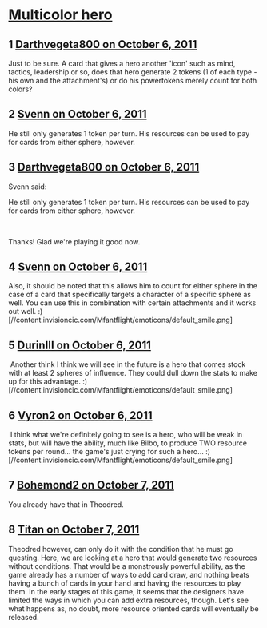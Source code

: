 # [Multicolor hero](https://community.fantasyflightgames.com/topic/54303-multicolor-hero/)

## 1 [Darthvegeta800 on October 6, 2011](https://community.fantasyflightgames.com/topic/54303-multicolor-hero/?do=findComment&comment=538026)

Just to be sure. A card that gives a hero another 'icon' such as mind, tactics, leadership or so, does that hero generate 2 tokens (1 of each type - his own and the attachment's) or do his powertokens merely count for both colors?

## 2 [Svenn on October 6, 2011](https://community.fantasyflightgames.com/topic/54303-multicolor-hero/?do=findComment&comment=538028)

He still only generates 1 token per turn. His resources can be used to pay for cards from either sphere, however.

## 3 [Darthvegeta800 on October 6, 2011](https://community.fantasyflightgames.com/topic/54303-multicolor-hero/?do=findComment&comment=538030)

Svenn said:

He still only generates 1 token per turn. His resources can be used to pay for cards from either sphere, however.



 

Thanks! Glad we're playing it good now.

## 4 [Svenn on October 6, 2011](https://community.fantasyflightgames.com/topic/54303-multicolor-hero/?do=findComment&comment=538042)

Also, it should be noted that this allows him to count for either sphere in the case of a card that specifically targets a character of a specific sphere as well. You can use this in combination with certain attachments and it works out well. :) [//content.invisioncic.com/Mfantflight/emoticons/default_smile.png]

## 5 [DurinIII on October 6, 2011](https://community.fantasyflightgames.com/topic/54303-multicolor-hero/?do=findComment&comment=538157)

 Another think I think we will see in the future is a hero that comes stock with at least 2 spheres of influence. They could dull down the stats to make up for this advantage. :) [//content.invisioncic.com/Mfantflight/emoticons/default_smile.png]

## 6 [Vyron2 on October 6, 2011](https://community.fantasyflightgames.com/topic/54303-multicolor-hero/?do=findComment&comment=538162)

 I think what we're definitely going to see is a hero, who will be weak in stats, but will have the ability, much like Bilbo, to produce TWO resource tokens per round... the game's just crying for such a hero... :) [//content.invisioncic.com/Mfantflight/emoticons/default_smile.png]

## 7 [Bohemond2 on October 7, 2011](https://community.fantasyflightgames.com/topic/54303-multicolor-hero/?do=findComment&comment=538257)

You already have that in Theodred.

## 8 [Titan on October 7, 2011](https://community.fantasyflightgames.com/topic/54303-multicolor-hero/?do=findComment&comment=538437)

Theodred however, can only do it with the condition that he must go questing. Here, we are looking at a hero that would generate two resources without conditions. That would be a monstrously powerful ability, as the game already has a number of ways to add card draw, and nothing beats having a bunch of cards in your hand and having the resources to play them. In the early stages of this game, it seems that the designers have limited the ways in which you can add extra resources, though. Let's see what happens as, no doubt, more resource oriented cards will eventually be released. 

